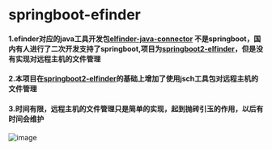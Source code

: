 # springboot-efinder


#### 1.efinder对应的java工具开发包[elfinder-java-connector](https://github.com/trustsystems/elfinder-java-connector) 不是springboot，国内有人进行了二次开发支持了springboot,项目为[springboot2-elfinder](https://gitee.com/boyuan2000cn/springboot2-elfinder#%E6%BC%94%E7%A4%BAdemo)，但是没有实现对远程主机的文件管理
#### 2.本项目在[springboot2-elfinder](https://gitee.com/boyuan2000cn/springboot2-elfinder#%E6%BC%94%E7%A4%BAdemo)的基础上增加了使用jsch工具包对远程主机的文件管理
#### 3.时间有限，远程主机的文件管理只是简单的实现，起到抛砖引玉的作用，以后有时间会维护

![image](https://user-images.githubusercontent.com/32186454/116653630-300b7300-a9ba-11eb-92a1-b65e91ef898f.png)
